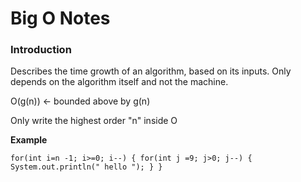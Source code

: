 # Big O Notes

### Introduction
Describes the time growth of an algorithm, based on its inputs. Only depends on the algorithm itself and not the machine.

O(g(n)) <- bounded above by g(n)

Only write the highest order "n" inside O

**Example**

`
for(int i=n -1; i>=0; i--) {
	for(int j =9; j>0; j--) {
		System.out.println(" hello ");
	}
}
`

